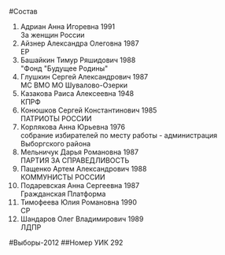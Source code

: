 #Состав
1. Адриан Анна Игоревна 1991   
    За женщин России
2. Айзнер Александра Олеговна 1987   
    ЕР
3. Башайкин Тимур Ряшидович 1988   
    "Фонд "Будущее Родины"
4. Глушкин Сергей Александрович 1987   
    МС ВМО МО Шувалово-Озерки
5. Казакова Раиса Алексеевна 1948   
    КПРФ
6. Конюшков Сергей Константинович 1985   
    ПАТРИОТЫ РОССИИ
7. Корлякова Анна Юрьевна 1976   
    собрание избирателей по месту работы - администрация Выборгского района
8. Мельничук Дарья Романовна 1987   
    ПАРТИЯ ЗА СПРАВЕДЛИВОСТЬ
9. Пащенко Артем Александрович 1988   
    КОММУНИСТЫ РОССИИ
10. Подаревская Анна Сергеевна 1987   
    Гражданская Платформа
11. Тимофеева Юлия Романовна 1990   
    СР
12. Шандаров Олег Владимирович 1989   
    ЛДПР

#Выборы-2012
##Номер УИК
292